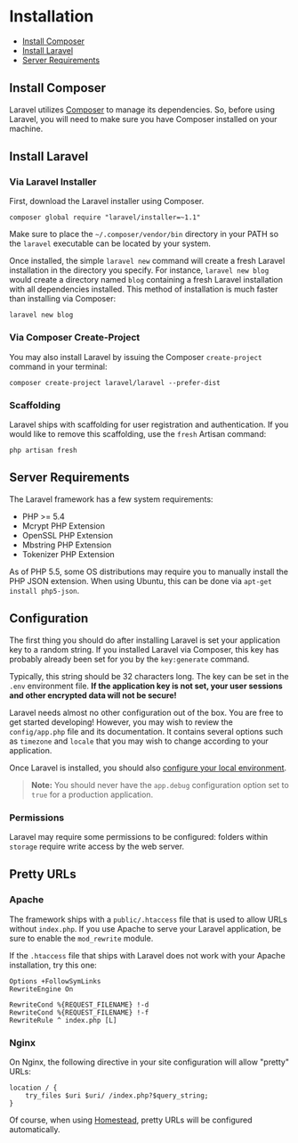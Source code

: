 # Installation

- [Install Composer](#install-composer)
- [Install Laravel](#install-laravel)
- [Server Requirements](#server-requirements)

<a name="install-composer"></a>
## Install Composer

Laravel utilizes [Composer](http://getcomposer.org) to manage its dependencies. So, before using Laravel, you will need to make sure you have Composer installed on your machine.

<a name="install-laravel"></a>
## Install Laravel

### Via Laravel Installer

First, download the Laravel installer using Composer.

	composer global require "laravel/installer=~1.1"

Make sure to place the `~/.composer/vendor/bin` directory in your PATH so the `laravel` executable can be located by your system.

Once installed, the simple `laravel new` command will create a fresh Laravel installation in the directory you specify. For instance, `laravel new blog` would create a directory named `blog` containing a fresh Laravel installation with all dependencies installed. This method of installation is much faster than installing via Composer:

	laravel new blog

### Via Composer Create-Project

You may also install Laravel by issuing the Composer `create-project` command in your terminal:

	composer create-project laravel/laravel --prefer-dist

### Scaffolding

Laravel ships with scaffolding for user registration and authentication. If you would like to remove this scaffolding, use the `fresh` Artisan command:

	php artisan fresh

<a name="server-requirements"></a>
## Server Requirements

The Laravel framework has a few system requirements:

- PHP >= 5.4
- Mcrypt PHP Extension
- OpenSSL PHP Extension
- Mbstring PHP Extension
- Tokenizer PHP Extension

As of PHP 5.5, some OS distributions may require you to manually install the PHP JSON extension. When using Ubuntu, this can be done via `apt-get install php5-json`.

<a name="configuration"></a>
## Configuration

The first thing you should do after installing Laravel is set your application key to a random string. If you installed Laravel via Composer, this key has probably already been set for you by the `key:generate` command.

Typically, this string should be 32 characters long. The key can be set in the `.env` environment file. **If the application key is not set, your user sessions and other encrypted data will not be secure!**

Laravel needs almost no other configuration out of the box. You are free to get started developing! However, you may wish to review the `config/app.php` file and its documentation. It contains several options such as `timezone` and `locale` that you may wish to change according to your application.

Once Laravel is installed, you should also [configure your local environment](/docs/5.0/configuration#environment-configuration).

> **Note:** You should never have the `app.debug` configuration option set to `true` for a production application.

<a name="permissions"></a>
### Permissions

Laravel may require some permissions to be configured: folders within `storage` require write access by the web server.

<a name="pretty-urls"></a>
## Pretty URLs

### Apache

The framework ships with a `public/.htaccess` file that is used to allow URLs without `index.php`. If you use Apache to serve your Laravel application, be sure to enable the `mod_rewrite` module.

If the `.htaccess` file that ships with Laravel does not work with your Apache installation, try this one:

	Options +FollowSymLinks
	RewriteEngine On

	RewriteCond %{REQUEST_FILENAME} !-d
	RewriteCond %{REQUEST_FILENAME} !-f
	RewriteRule ^ index.php [L]

### Nginx

On Nginx, the following directive in your site configuration will allow "pretty" URLs:

    location / {
        try_files $uri $uri/ /index.php?$query_string;
    }

Of course, when using [Homestead](/docs/5.0/homestead), pretty URLs will be configured automatically.
